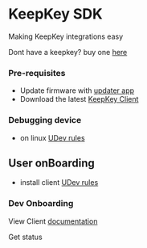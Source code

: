 # KeepKey SDK

Making KeepKey integrations easy

Dont have a keepkey?
buy one [here](https://keepkey.myshopify.com/)


### Pre-requisites
* Update firmware with [updater app](https://beta.shapeshift.com/updater-download)
* Download the latest [KeepKey Client](https://github.com/keepkey/keepkey-client/releases/latest)


### Debugging device
* on linux [UDev rules](https://github.com/keepkey/udev-rules)

## User onBoarding
* install client [UDev rules](https://github.com/keepkey/udev-rules)


### Dev Onboarding

View Client [documentation](http://localhost:1646/docs)

Get status

```

```

